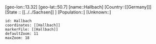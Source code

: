 ﻿---
location: [50.7,13.32]
mapzoom: [7,12] 
mapmarker: city 
type: City
tags:
- geo/City


SpocWebEntityId: 30724
isDeleted: false
confidential: public

---
[geo-lon::13.32]
[geo-lat::50.7]
[name::Hallbach]
[Country::[[Germany]]]
[State :: [[../../Sachsen]] ]
[Population::]
[Unknown::]


```leaflet
id: Hallbach
coordinates: [[Hallbach]]
markerFile: [[Hallbach]]
defaultZoom: 11 
maxZoom: 18
```
